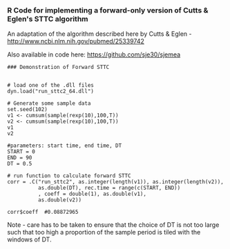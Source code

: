 ### R Code for implementing a forward-only version of Cutts & Eglen's STTC algorithm

An adaptation of the algorithm described here by Cutts & Eglen - http://www.ncbi.nlm.nih.gov/pubmed/25339742


Also available in code here: https://github.com/sje30/sjemea

```
### Demonstration of Forward STTC


# load one of the .dll files
dyn.load("run_sttc2_64.dll")

# Generate some sample data
set.seed(102)
v1 <- cumsum(sample(rexp(10),100,T))
v2 <- cumsum(sample(rexp(10),100,T))
v1
v2

#parameters: start time, end time, DT
START = 0 
END = 90
DT = 0.5

# run function to calculate forward STTC
corr = .C("run_sttc2", as.integer(length(v1)), as.integer(length(v2)), 
          as.double(DT), rec.time = range(c(START, END))
          , coeff = double(1), as.double(v1), 
          as.double(v2))

corr$coeff  #0.08872965

```


Note - care has to be taken to ensure that the choice of DT is not too large such that too high a proportion of the sample period is tiled with the windows of DT.
